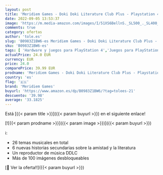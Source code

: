 ```yaml
---
layout: post
title: 'Meridiem Games - Doki Doki Literature Club Plus - Playstation 4'
date: 2022-09-05 13:53:37
image: 'https://m.media-amazon.com/images/I/51XS6BellnS._SL500_._SL400_.jpg'
comments: true
category: ofertas
author: 'tole.es'
slug: 'B0983Z1BW6-es Meridiem Games - Doki Doki Literature Club Plus -...'
sku: 'B0983Z1BW6-es'
tags: [ 'Hardware y juegos para PlayStation 4','Juegos para PlayStation 4','Videojuegos','meridiem games','playstation','🇪🇸', ]
actualPrice: 24.0 EUR
currency: EUR
price: 24.0
comparePrice: 39.99 EUR
prodname: 'Meridiem Games - Doki Doki Literature Club Plus - Playstation 4'
country: 'es'
flag: '🇪🇸'
brand: 'Meridiem Games'
buyurl: 'https://www.amazon.es/dp/B0983Z1BW6/?tag=tolees-21'
descuento: '39.98'
average: '33.1825'
---
```


Está [{{< param title >}}]({{< param buyurl >}}) en el siguiente enlace!

[![{{< param prodname >}}]({{< param image >}})]({{< param buyurl >}})

ℹ️:

- 26 temas musicales en total
- 6 nuevas historias secundarias sobre la amistad y la literatura
- Un reproductor de música DDLC
- Más de 100 imágenes desbloqueables

[🛒 Ver la oferta!!]({{< param buyurl >}})
